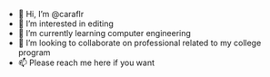 - 👋 Hi, I’m @caraflr
- 👀 I’m interested in editing
- 🌱 I’m currently learning computer engineering
- 💞️ I’m looking to collaborate on professional related to my college program
- 📫 Please reach me here if you want

<!---
caraflr/caraflr is a ✨ special ✨ repository because its `README.md` (this file) appears on your GitHub profile.
You can click the Preview link to take a look at your changes.
--->

